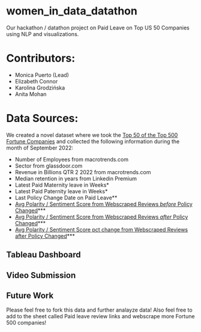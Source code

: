 # women_in_data_datathon
Our hackathon / datathon project on Paid Leave on Top US 50 Companies using NLP and visualizations.

# Contributors:
+ Monica Puerto (Lead) 
+ Elizabeth Connor 
+ Karolina Grodzińska
+ Anita Mohan

# Data Sources:

We created a novel dataset where we took the [Top 50 of the Top 500 Fortune Companies](https://www.zyxware.com/articles/4344/list-of-fortune-500-companies-and-their-websites) and collected the following information during the month of September 2022:

+ Number of Employees from macrotrends.com
+ Sector from glassdoor.com
+ Revenue in Billions QTR 2 2022 from macrotrends.com
+ Median retention in years from Linkedin Premium
+ Latest Paid Maternity leave in Weeks*
+ Latest Paid Paternity leave in Weeks*
+ Last Policy Change Date on Paid Leave**
+ [Avg Polarity / Sentiment Score from Webscraped Reviews *before* Policy Changed](https://github.com/monipip3/women_in_data_datathon/blob/main/sentiment_analysis.ipynb)***
+ [Avg Polarity / Sentiment Score from Webscraped Reviews *after* Policy Changed](https://github.com/monipip3/women_in_data_datathon/blob/main/sentiment_analysis.ipynb)***
+ [Avg Polarity / Sentiment Score pct change from Webscraped Reviews after Policy Changed](https://github.com/monipip3/women_in_data_datathon/blob/main/sentiment_analysis.ipynb)***

## Tableau Dashboard


## Video Submission



## Future Work

Please feel free to fork this data and further analayze data! Also feel free to add to the sheet called Paid leave review links and webscrape more Fortune 500 companies!

